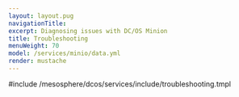 ```yaml
---
layout: layout.pug
navigationTitle:
excerpt: Diagnosing issues with DC/OS Minion
title: Troubleshooting
menuWeight: 70
model: /services/minio/data.yml
render: mustache
---
```


#include /mesosphere/dcos/services/include/troubleshooting.tmpl
